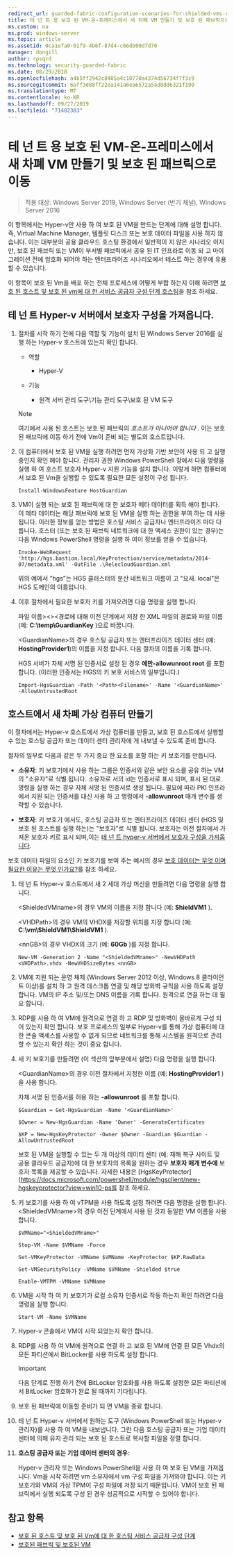 ```yaml
---
redirect_url: guarded-fabric-configuration-scenarios-for-shielded-vms-overview.md
title: 테 넌 트 용 보호 된 VM-온-프레미스에서 새 차폐 VM 만들기 및 보호 된 패브릭으로 이동
ms.custom: na
ms.prod: windows-server
ms.topic: article
ms.assetid: 0ca1efa0-01f9-4b6f-87d4-c66db00d7d70
manager: dongill
author: rpsqrd
ms.technology: security-guarded-fabric
ms.date: 08/29/2018
ms.openlocfilehash: a4b5ff2942c8485a4c10770a4374d56734f7f3c9
ms.sourcegitcommit: 6aff3d88ff22ea141a6ea6572a5ad8dd6321f199
ms.translationtype: MT
ms.contentlocale: ko-KR
ms.lasthandoff: 09/27/2019
ms.locfileid: "71402383"
---
```

# <a name="shielded-vms-for-tenants---creating-a-new-shielded-vm-on-premises-and-moving-it-to-a-guarded-fabric"></a>테 넌 트 용 보호 된 VM-온-프레미스에서 새 차폐 VM 만들기 및 보호 된 패브릭으로 이동

>적용 대상: Windows Server 2019, Windows Server (반기 채널), Windows Server 2016

이 항목에서는 Hyper-v만 사용 하 여 보호 된 VM을 만드는 단계에 대해 설명 합니다. 즉, Virtual Machine Manager, 템플릿 디스크 또는 보호 데이터 파일을 사용 하지 않습니다. 이는 대부분의 공용 클라우드 호스팅 환경에서 일반적이 지 않은 시나리오 이지만, 보호 된 패브릭 또는 VM이 부서별 패브릭에서 공유 된 IT 인프라로 이동 되 고 마이그레이션 전에 암호화 되어야 하는 엔터프라이즈 시나리오에서 테스트 하는 경우에 유용할 수 있습니다.

이 항목이 보호 된 Vm을 배포 하는 전체 프로세스에 어떻게 부합 하는지 이해 하려면 [보호 된 호스트 및 보호 된 vm에 대 한 서비스 공급자 구성 단계 호스팅](guarded-fabric-configuration-scenarios-for-shielded-vms-overview.md)을 참조 하세요.

## <a name="import-the-guardian-configuration-on-the-tenant-hyper-v-server"></a>테 넌 트 Hyper-v 서버에서 보호자 구성을 가져옵니다.

1.  절차를 시작 하기 전에 다음 역할 및 기능이 설치 된 Windows Server 2016를 실행 하는 Hyper-v 호스트에 있는지 확인 합니다.

    - 역할

        - Hyper-V

    - 기능

        - 원격 서버 관리 도구\\기능 관리 도구\\보호 된 VM 도구

    > [!NOTE]
    > 여기에서 사용 된 호스트는 보호 된 패브릭의 *호스트가 아니어야 합니다* . 이는 보호 된 패브릭에 이동 하기 전에 Vm이 준비 되는 별도의 호스트입니다.

2.  이 컴퓨터에서 보호 된 VM을 실행 하려면 먼저 가상화 기반 보안이 사용 되 고 실행 중인지 확인 해야 합니다. 관리자 권한 Windows PowerShell 창에서 다음 명령을 실행 하 여 호스트 보호자 Hyper-v 지원 기능을 설치 합니다. 이렇게 하면 컴퓨터에서 보호 된 Vm을 실행할 수 있도록 필요한 모든 설정이 구성 됩니다.

        Install-WindowsFeature HostGuardian

3.  VM이 실행 되는 보호 된 패브릭에 대 한 보호자 메타 데이터를 획득 해야 합니다. 이 메타 데이터는 해당 패브릭에 보호 된 VM을 실행 하는 권한을 부여 하는 데 사용 됩니다. 이러한 정보를 얻는 방법은 호스팅 서비스 공급자나 엔터프라이즈 마다 다릅니다. 호스터 (또는 보호 된 패브릭 네트워크에 대 한 액세스 권한이 있는 경우)는 다음 Windows PowerShell 명령을 실행 하 여이 정보를 얻을 수 있습니다.

        Invoke-WebRequest 'http://hgs.bastion.local/KeyProtection/service/metadata/2014-07/metadata.xml' -OutFile .\RelecloudGuardian.xml

    위의 예에서 "hgs"는 HGS 클러스터의 분산 네트워크 이름이 고 "요새. local"은 HGS 도메인의 이름입니다.

4.  이후 절차에서 필요한 보호자 키를 가져오려면 다음 명령을 실행 합니다.

    파일 이름&gt;&lt;&gt;&lt;경로에 대해 이전 단계에서 저장 한 XML 파일의 경로와 파일 이름 (예: **C:\\temp\\GuardianKey** )으로 바꿉니다.

    &lt;GuardianName&gt;의 경우 호스팅 공급자 또는 엔터프라이즈 데이터 센터 (예: **HostingProvider1**)의 이름을 지정 합니다. 다음 절차의 이름을 기록 합니다.

    HGS 서버가 자체 서명 된 인증서로 설정 된 경우 **에만-allowunroot root** 를 포함 합니다. (이러한 인증서는 HGS의 키 보호 서비스의 일부입니다.)

        Import-HgsGuardian -Path '<Path><Filename>' -Name '<GuardianName>' -AllowUntrustedRoot

## <a name="create-a-new-shielded-virtual-machine-on-the-host"></a>호스트에서 새 차폐 가상 컴퓨터 만들기

이 절차에서는 Hyper-v 호스트에서 가상 컴퓨터를 만들고, 보호 된 호스트에서 실행할 수 있는 호스팅 공급자 또는 데이터 센터 관리자에 게 내보낼 수 있도록 준비 합니다.

절차의 일부로 다음과 같은 두 가지 중요 한 요소를 포함 하는 키 보호기를 만듭니다.

-   **소유자**: 키 보호기에서 사용 하는 그룹은 인증서와 같은 보안 요소를 공유 하는 VM의 "소유자"로 식별 됩니다. 소유자로 서의 id는 인증서로 표시 되며, 표시 된 대로 명령을 실행 하는 경우 자체 서명 된 인증서로 생성 됩니다. 필요에 따라 PKI 인프라에서 지원 되는 인증서를 대신 사용 하 고 명령에서 **-allowunroot** 매개 변수를 생략할 수 있습니다.

-   **보호자**: 키 보호기 에서도, 호스팅 공급자 또는 엔터프라이즈 데이터 센터 (HGS 및 보호 된 호스트를 실행 하는)는 "보호자"로 식별 됩니다. 보호자는 이전 절차에서 가져온 보호자 키로 표시 되며,이는 [테 넌 트 hyper-v 서버에서 보호자 구성을 가져옵니다](#import-the-guardian-configuration-on-the-tenant-hyper-v-server).

보호 데이터 파일의 요소인 키 보호기를 보여 주는 예시의 경우 [보호 데이터는 무엇 이며 필요한 이유는 무엇 인가요?](guarded-fabric-and-shielded-vms.md#what-is-shielding-data-and-why-is-it-necessary)를 참조 하세요.

1. 테 넌 트 Hyper-v 호스트에서 새 2 세대 가상 머신을 만들려면 다음 명령을 실행 합니다.

   &lt;ShieldedVMname&gt;의 경우 VM의 이름을 지정 합니다 (예: **ShieldVM1** ).
    
   &lt;VHDPath&gt;의 경우 VM의 VHDX를 저장할 위치를 지정 합니다 (예: **C:\\vm\\ShieldVM1\\ShieldVM1** ).
    
   &lt;nnGB&gt;의 경우 VHDX의 크기 (예: **60Gb** )를 지정 합니다.

       New-VM -Generation 2 -Name "<ShieldedVMname>" -NewVHDPath <VHDPath>.vhdx -NewVHDSizeBytes <nnGB>

2. VM에 지원 되는 운영 체제 (Windows Server 2012 이상, Windows 8 클라이언트 이상)를 설치 하 고 원격 데스크톱 연결 및 해당 방화벽 규칙을 사용 하도록 설정 합니다. VM의 IP 주소 및/또는 DNS 이름을 기록 합니다. 원격으로 연결 하는 데 필요 합니다.

3. RDP를 사용 하 여 VM에 원격으로 연결 하 고 RDP 및 방화벽이 올바르게 구성 되어 있는지 확인 합니다. 보호 프로세스의 일부로 Hyper-v를 통해 가상 컴퓨터에 대 한 콘솔 액세스를 사용할 수 없게 되므로 네트워크를 통해 시스템을 원격으로 관리할 수 있는지 확인 하는 것이 중요 합니다.

4. 새 키 보호기를 만들려면 (이 섹션의 앞부분에서 설명) 다음 명령을 실행 합니다.

   &lt;GuardianName&gt;의 경우 이전 절차에서 지정한 이름 (예: **HostingProvider1** )을 사용 합니다.

   자체 서명 된 인증서를 허용 하는 **-allowunroot** 를 포함 합니다.

       $Guardian = Get-HgsGuardian -Name '<GuardianName>'

       $Owner = New-HgsGuardian -Name 'Owner' -GenerateCertificates

       $KP = New-HgsKeyProtector -Owner $Owner -Guardian $Guardian -AllowUntrustedRoot

   보호 된 VM을 실행할 수 있는 두 개 이상의 데이터 센터 (예: 재해 복구 사이트 및 공용 클라우드 공급자)에 대 한 보호자의 목록을 원하는 경우 **보호자 매개 변수에** 보호자 목록을 제공할 수 있습니다. 자세한 내용은 [HgsKeyProtector] (https://docs.microsoft.com/powershell/module/hgsclient/new-hgskeyprotector?view=win10-ps를 참조 하세요.

5. 키 보호기를 사용 하 여 vTPM을 사용 하도록 설정 하려면 다음 명령을 실행 합니다. &lt;ShieldedVMname&gt;의 경우 이전 단계에서 사용 된 것과 동일한 VM 이름을 사용 합니다.

       $VMName="<ShieldedVMname>"

       Stop-VM -Name $VMName -Force

       Set-VMKeyProtector -VMName $VMName -KeyProtector $KP.RawData

       Set-VMSecurityPolicy -VMName $VMName -Shielded $true

       Enable-VMTPM -VMName $VMName

6. VM을 시작 하 여 키 보호기가 로컬 소유자 인증서로 작동 하는지 확인 하려면 다음 명령을 실행 합니다.

       Start-VM -Name $VMName

7. Hyper-v 콘솔에서 VM이 시작 되었는지 확인 합니다.

8. RDP를 사용 하 여 VM에 원격으로 연결 하 고 보호 된 VM에 연결 된 모든 Vhdx의 모든 파티션에서 BitLocker를 사용 하도록 설정 합니다.

   > [!IMPORTANT]
   > 다음 단계로 진행 하기 전에 BitLocker 암호화를 사용 하도록 설정한 모든 파티션에서 BitLocker 암호화가 완료 될 때까지 기다립니다.

9. 보호 된 패브릭에 이동할 준비가 되 면 VM을 종료 합니다.

10. 테 넌 트 Hyper-v 서버에서 원하는 도구 (Windows PowerShell 또는 Hyper-v 관리자)를 사용 하 여 VM을 내보냅니다. 그런 다음 호스팅 공급자 또는 기업 데이터 센터에 의해 유지 관리 되는 보호 된 호스트로 복사할 파일을 정렬 합니다.

11. **호스팅 공급자 또는 기업 데이터 센터의 경우**:

    Hyper-v 관리자 또는 Windows PowerShell을 사용 하 여 보호 된 VM을 가져옵니다. Vm을 시작 하려면 vm 소유자에서 vm 구성 파일을 가져와야 합니다. 이는 키 보호기와 VM의 가상 TPM이 구성 파일에 저장 되기 때문입니다. VM이 보호 된 패브릭에서 실행 되도록 구성 된 경우 성공적으로 시작할 수 있어야 합니다.

## <a name="see-also"></a>참고 항목

- [보호 된 호스트 및 보호 된 Vm에 대 한 호스팅 서비스 공급자 구성 단계](guarded-fabric-configuration-scenarios-for-shielded-vms-overview.md)
- [보호된 패브릭 및 보호된 VM](guarded-fabric-and-shielded-vms-top-node.md)
